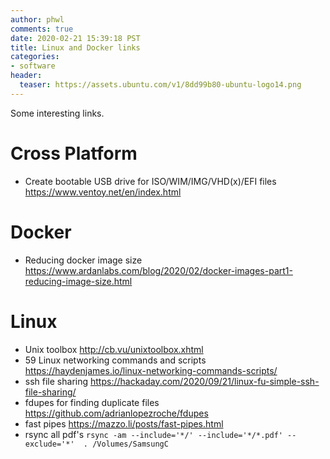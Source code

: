 ```yaml
---
author: phwl
comments: true
date: 2020-02-21 15:39:18 PST
title: Linux and Docker links
categories:
- software
header:
  teaser: https://assets.ubuntu.com/v1/8dd99b80-ubuntu-logo14.png
---
```

Some interesting links.

# Cross Platform 
 * Create bootable USB drive for ISO/WIM/IMG/VHD(x)/EFI files <https://www.ventoy.net/en/index.html>

# Docker 
 * Reducing docker image size <https://www.ardanlabs.com/blog/2020/02/docker-images-part1-reducing-image-size.html>

# Linux 
 * Unix toolbox <http://cb.vu/unixtoolbox.xhtml>
 * 59 Linux networking commands and scripts <https://haydenjames.io/linux-networking-commands-scripts/>
 * ssh file sharing <https://hackaday.com/2020/09/21/linux-fu-simple-ssh-file-sharing/>
 * fdupes for finding duplicate files <https://github.com/adrianlopezroche/fdupes>
 * fast pipes <https://mazzo.li/posts/fast-pipes.html>
 * rsync all pdf's ```rsync -am --include='*/' --include='*/*.pdf' --exclude='*'  . /Volumes/SamsungC```
